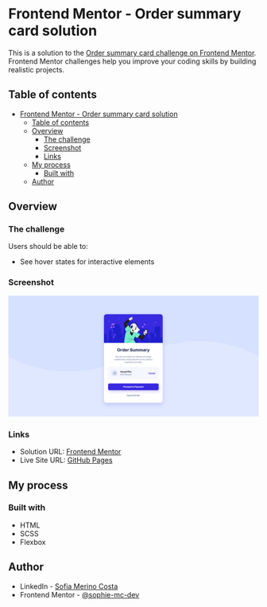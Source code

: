 # Frontend Mentor - Order summary card solution

This is a solution to the [Order summary card challenge on Frontend Mentor](https://www.frontendmentor.io/challenges/order-summary-component-QlPmajDUj). Frontend Mentor challenges help you improve your coding skills by building realistic projects. 

## Table of contents

- [Frontend Mentor - Order summary card solution](#frontend-mentor---order-summary-card-solution)
  - [Table of contents](#table-of-contents)
  - [Overview](#overview)
    - [The challenge](#the-challenge)
    - [Screenshot](#screenshot)
    - [Links](#links)
  - [My process](#my-process)
    - [Built with](#built-with)
  - [Author](#author)

## Overview

### The challenge

Users should be able to:

- See hover states for interactive elements

### Screenshot

![](./solution/screenshot.png)


### Links

- Solution URL: [Frontend Mentor](https://www.frontendmentor.io/solutions/order-summary-component-solution-with-html-and-scss-denn-Wawxu)
- Live Site URL: [GitHub Pages](https://sophie-mc-dev.github.io/order-summary-component/)

## My process

### Built with

- HTML
- SCSS 
- Flexbox

## Author

- LinkedIn - [Sofia Merino Costa](https://www.linkedin.com/in/sofia-m-costa/)
- Frontend Mentor - [@sophie-mc-dev](https://www.frontendmentor.io/profile/sophie-mc-dev)